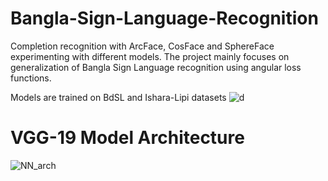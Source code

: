 # Bangla-Sign-Language-Recognition
Completion recognition with ArcFace, CosFace and SphereFace experimenting with different models. The project mainly focuses on generalization of Bangla Sign Language recognition using angular loss functions.

Models are trained on BdSL and Ishara-Lipi datasets
![d](https://user-images.githubusercontent.com/51056070/123472807-74fa0180-d619-11eb-90b1-c9420fc9640f.png)

# VGG-19 Model Architecture
![NN_arch](https://user-images.githubusercontent.com/51056070/123473019-ca361300-d619-11eb-8bd6-844421786e8e.png)
